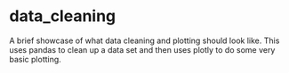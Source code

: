 # data_cleaning
A brief showcase of what data cleaning and plotting should look like.
This uses pandas to clean up a data set and then uses plotly to do some very basic plotting.
